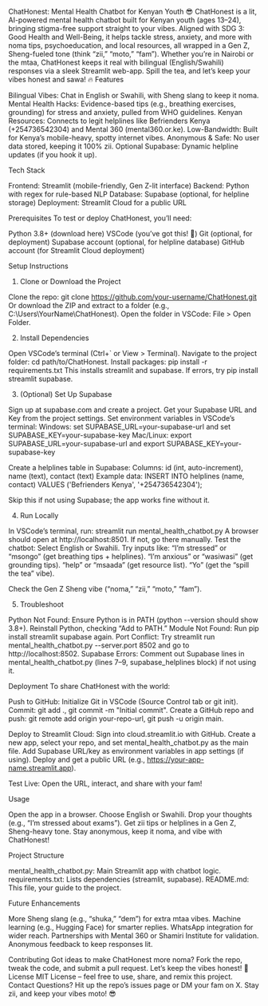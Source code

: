ChatHonest: Mental Health Chatbot for Kenyan Youth 😎
ChatHonest is a lit, AI-powered mental health chatbot built for Kenyan youth (ages 13–24), bringing stigma-free support straight to your vibes. Aligned with SDG 3: Good Health and Well-Being, it helps tackle stress, anxiety, and more with noma tips, psychoeducation, and local resources, all wrapped in a Gen Z, Sheng-fueled tone (think “zii,” “moto,” “fam”). Whether you’re in Nairobi or the mtaa, ChatHonest keeps it real with bilingual (English/Swahili) responses via a sleek Streamlit web-app. Spill the tea, and let’s keep your vibes honest and sawa! 🔥
Features

Bilingual Vibes: Chat in English or Swahili, with Sheng slang to keep it noma.
Mental Health Hacks: Evidence-based tips (e.g., breathing exercises, grounding) for stress and anxiety, pulled from WHO guidelines.
Kenyan Resources: Connects to legit helplines like Befrienders Kenya (+254736542304) and Mental 360 (mental360.or.ke).
Low-Bandwidth: Built for Kenya’s mobile-heavy, spotty internet vibes.
Anonymous & Safe: No user data stored, keeping it 100% zii.
Optional Supabase: Dynamic helpline updates (if you hook it up).

Tech Stack

Frontend: Streamlit (mobile-friendly, Gen Z-lit interface)
Backend: Python with regex for rule-based NLP
Database: Supabase (optional, for helpline storage)
Deployment: Streamlit Cloud for a public URL

Prerequisites
To test or deploy ChatHonest, you’ll need:

Python 3.8+ (download here)
VSCode (you’ve got this! 🎉)
Git (optional, for deployment)
Supabase account (optional, for helpline database)
GitHub account (for Streamlit Cloud deployment)

Setup Instructions
1. Clone or Download the Project

Clone the repo: git clone https://github.com/your-username/ChatHonest.git
Or download the ZIP and extract to a folder (e.g., C:\Users\YourName\ChatHonest).
Open the folder in VSCode: File > Open Folder.

2. Install Dependencies

Open VSCode’s terminal (Ctrl+` or View > Terminal).
Navigate to the project folder: cd path/to/ChatHonest.
Install packages: pip install -r requirements.txt
This installs streamlit and supabase. If errors, try pip install streamlit supabase.



3. (Optional) Set Up Supabase

Sign up at supabase.com and create a project.
Get your Supabase URL and Key from the project settings.
Set environment variables in VSCode’s terminal:
Windows: set SUPABASE_URL=your-supabase-url and set SUPABASE_KEY=your-supabase-key
Mac/Linux: export SUPABASE_URL=your-supabase-url and export SUPABASE_KEY=your-supabase-key


Create a helplines table in Supabase:
Columns: id (int, auto-increment), name (text), contact (text)
Example data: INSERT INTO helplines (name, contact) VALUES ('Befrienders Kenya', '+254736542304');


Skip this if not using Supabase; the app works fine without it.

4. Run Locally

In VSCode’s terminal, run: streamlit run mental_health_chatbot.py
A browser should open at http://localhost:8501. If not, go there manually.
Test the chatbot:
Select English or Swahili.
Try inputs like:
“I’m stressed” or “msongo” (get breathing tips + helplines).
“I’m anxious” or “wasiwasi” (get grounding tips).
“help” or “msaada” (get resource list).
“Yo” (get the “spill the tea” vibe).


Check the Gen Z Sheng vibe (“noma,” “zii,” “moto,” “fam”).



5. Troubleshoot

Python Not Found: Ensure Python is in PATH (python --version should show 3.8+). Reinstall Python, checking “Add to PATH.”
Module Not Found: Run pip install streamlit supabase again.
Port Conflict: Try streamlit run mental_health_chatbot.py --server.port 8502 and go to http://localhost:8502.
Supabase Errors: Comment out Supabase lines in mental_health_chatbot.py (lines 7–9, supabase_helplines block) if not using it.

Deployment
To share ChatHonest with the world:

Push to GitHub:
Initialize Git in VSCode (Source Control tab or git init).
Commit: git add ., git commit -m "Initial commit".
Create a GitHub repo and push: git remote add origin your-repo-url, git push -u origin main.


Deploy to Streamlit Cloud:
Sign into cloud.streamlit.io with GitHub.
Create a new app, select your repo, and set mental_health_chatbot.py as the main file.
Add Supabase URL/key as environment variables in app settings (if using).
Deploy and get a public URL (e.g., https://your-app-name.streamlit.app).


Test Live: Open the URL, interact, and share with your fam!

Usage

Open the app in a browser.
Choose English or Swahili.
Drop your thoughts (e.g., “I’m stressed about exams”).
Get zii tips or helplines in a Gen Z, Sheng-heavy tone.
Stay anonymous, keep it noma, and vibe with ChatHonest!

Project Structure

mental_health_chatbot.py: Main Streamlit app with chatbot logic.
requirements.txt: Lists dependencies (streamlit, supabase).
README.md: This file, your guide to the project.

Future Enhancements

More Sheng slang (e.g., “shuka,” “dem”) for extra mtaa vibes.
Machine learning (e.g., Hugging Face) for smarter replies.
WhatsApp integration for wider reach.
Partnerships with Mental 360 or Shamiri Institute for validation.
Anonymous feedback to keep responses lit.

Contributing
Got ideas to make ChatHonest more noma? Fork the repo, tweak the code, and submit a pull request. Let’s keep the vibes honest! 🙌
License
MIT License – feel free to use, share, and remix this project.
Contact
Questions? Hit up the repo’s issues page or DM your fam on X. Stay zii, and keep your vibes moto! 😎
